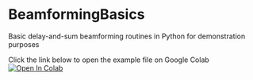 # BeamformingBasics
Basic delay-and-sum beamforming routines in Python for demonstration purposes

Click the link below to open the example file on Google Colab
[![Open In Colab](https://colab.research.google.com/assets/colab-badge.svg)](https://colab.research.google.com/github/googlecolab/colabtools/blob/master/notebooks/colab-github-demo.ipynb)
